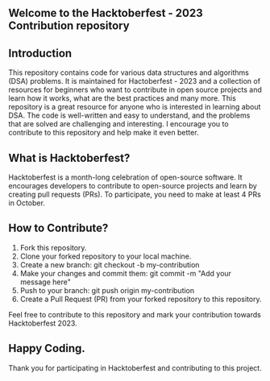 ## Welcome to the Hacktoberfest - 2023 Contribution repository

## Introduction
This repository contains code for various data structures and algorithms (DSA) problems. It is maintained for Hactoberfest - 2023 and a collection of resources for beginners who want to contribute in open source projects and learn how it works, what are the best practices and many more. This repository is a great resource for anyone who is interested in learning about DSA. The code is well-written and easy to understand, and the problems that are solved are challenging and interesting. I encourage you to contribute to this repository and help make it even better.

## What is Hacktoberfest?
Hacktoberfest is a month-long celebration of open-source software. It encourages developers to contribute to open-source projects and learn by creating pull requests (PRs). To participate, you need to make at least 4 PRs in October.

## How to Contribute?
1. Fork this repository.
2. Clone your forked repository to your local machine.
3. Create a new branch: git checkout -b my-contribution
4. Make your changes and commit them: git commit -m "Add your message here"
5. Push to your branch: git push origin my-contribution
6. Create a Pull Request (PR) from your forked repository to this repository.

Feel free to contribute to this repository and mark your contribution towards Hacktoberfest 2023.

## Happy Coding.
Thank you for participating in Hacktoberfest and contributing to this project. 
